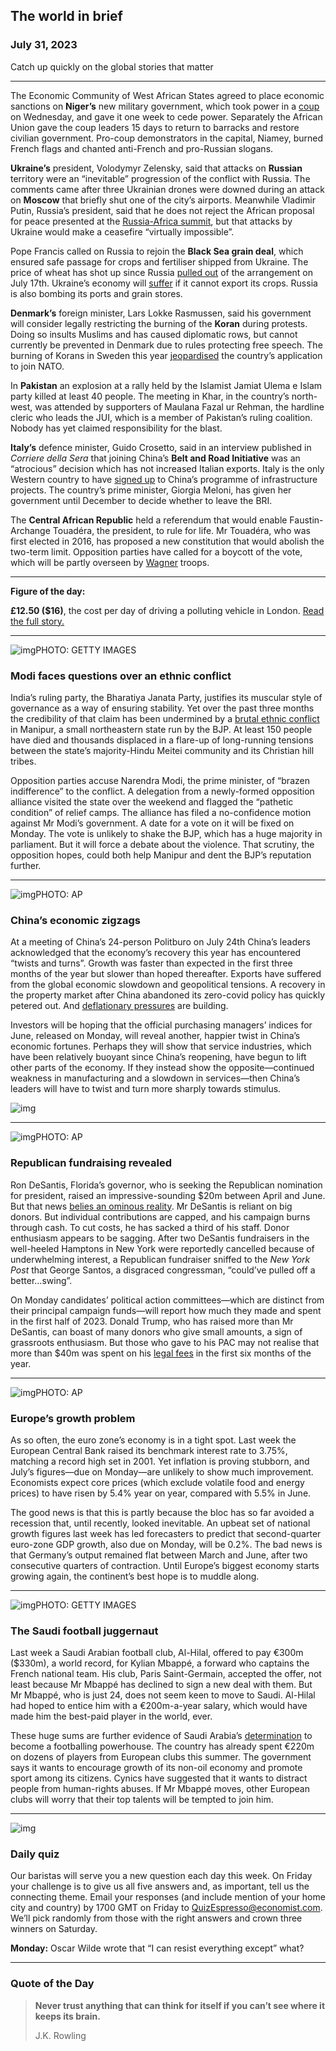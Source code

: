 ## The world in brief

### July 31, 2023

Catch up quickly on the global stories that matter



------



The Economic Community of West African States agreed to place economic sanctions on **Niger’s** new military government, which took power in a [coup](https://www.economist.com/middle-east-and-africa/2023/07/28/nigers-putsch-is-bad-for-the-country-and-for-the-region) on Wednesday, and gave it one week to cede power. Separately the African Union gave the coup leaders 15 days to return to barracks and restore civilian government. Pro-coup demonstrators in the capital, Niamey, burned French flags and chanted anti-French and pro-Russian slogans.

**Ukraine’s** president, Volodymyr Zelensky, said that attacks on **Russian** territory were an “inevitable” progression of the conflict with Russia. The comments came after three Ukrainian drones were downed during an attack on **Moscow** that briefly shut one of the city’s airports. Meanwhile Vladimir Putin, Russia’s president, said that he does not reject the African proposal for peace presented at the [Russia-Africa summit](https://www.economist.com/middle-east-and-africa/2023/07/26/why-african-leaders-shunned-vladimir-putins-summit), but that attacks by Ukraine would make a ceasefire “virtually impossible”.

Pope Francis called on Russia to rejoin the **Black Sea grain deal**, which ensured safe passage for crops and fertiliser shipped from Ukraine. The price of wheat has shot up since Russia [pulled out](https://www.economist.com/leaders/2023/07/26/the-world-should-not-let-vladimir-putin-abandon-the-grain-deal) of the arrangement on July 17th. Ukraine’s economy will [suffer](https://www.economist.com/leaders/2023/07/26/the-world-should-not-let-vladimir-putin-abandon-the-grain-deal) if it cannot export its crops. Russia is also bombing its ports and grain stores.

**Denmark’s** foreign minister, Lars Lokke Rasmussen, said his government will consider legally restricting the burning of the **Koran** during protests. Doing so insults Muslims and has caused diplomatic rows, but cannot currently be prevented in Denmark due to rules protecting free speech. The burning of Korans in Sweden this year [jeopardised](https://www.economist.com/europe/2023/02/02/a-burnt-koran-holds-back-sweden-and-finland-from-joining-nato) the country’s application to join NATO.

In **Pakistan** an explosion at a rally held by the Islamist Jamiat Ulema e Islam party killed at least 40 people. The meeting in Khar, in the country’s north-west, was attended by supporters of Maulana Fazal ur Rehman, the hardline cleric who leads the JUI, which is a member of Pakistan’s ruling coalition. Nobody has yet claimed responsibility for the blast.

**Italy’s** defence minister, Guido Crosetto, said in an interview published in *Corriere della Sera* that joining China’s **Belt and Road Initiative** was an “atrocious” decision which has not increased Italian exports. Italy is the only Western country to have [signed up](https://www.economist.com/europe/2019/03/21/italys-plan-to-join-chinas-belt-and-road-initiative-ruffles-feathers) to China’s programme of infrastructure projects. The country’s prime minister, Giorgia Meloni, has given her government until December to decide whether to leave the BRI.

The **Central African Republic** held a referendum that would enable Faustin-Archange Touadéra, the president, to rule for life. Mr Touadéra, who was first elected in 2016, has proposed a new constitution that would abolish the two-term limit. Opposition parties have called for a boycott of the vote, which will be partly overseen by [Wagner](https://www.economist.com/middle-east-and-africa/2023/06/27/what-next-for-wagners-african-empire) troops.



------



**Figure of the day:** 

**£12.50 ($16)**, the cost per day of driving a polluting vehicle in London. [Read the full story.](https://www.economist.com/britain/2023/07/25/londons-latest-effort-to-clear-bad-air-is-contested-but-necessary)



------



![img](https://niceboy.online/insight/public/Espresso/PHOTOS/20230805_dap312-small.jpg)PHOTO: GETTY IMAGES

### Modi faces questions over an ethnic conflict

India’s ruling party, the Bharatiya Janata Party, justifies its muscular style of governance as a way of ensuring stability. Yet over the past three months the credibility of that claim has been undermined by a [brutal ethnic conflict](https://www.economist.com/asia/2023/06/29/ethnic-conflict-drags-on-in-manipur-in-indias-north-east) in Manipur, a small northeastern state run by the BJP. At least 150 people have died and thousands displaced in a flare-up of long-running tensions between the state’s majority-Hindu Meitei community and its Christian hill tribes.

Opposition parties accuse Narendra Modi, the prime minister, of “brazen indifference” to the conflict. A delegation from a newly-formed opposition alliance visited the state over the weekend and flagged the “pathetic condition” of relief camps. The alliance has filed a no-confidence motion against Mr Modi’s government. A date for a vote on it will be fixed on Monday. The vote is unlikely to shake the BJP, which has a huge majority in parliament. But it will force a debate about the violence. That scrutiny, the opposition hopes, could both help Manipur and dent the BJP’s reputation further.



------



![img](https://niceboy.online/insight/public/Espresso/PHOTOS/China_0.jpg)PHOTO: AP

### China’s economic zigzags

At a meeting of China’s 24-person Politburo on July 24th China’s leaders acknowledged that the economy’s recovery this year has encountered “twists and turns”. Growth was faster than expected in the first three months of the year but slower than hoped thereafter. Exports have suffered from the global economic slowdown and geopolitical tensions. A recovery in the property market after China abandoned its zero-covid policy has quickly petered out. And [deflationary pressures](https://www.economist.com/finance-and-economics/2023/07/27/deflation-is-curbing-chinas-economic-rise) are building.

Investors will be hoping that the official purchasing managers’ indices for June, released on Monday, will reveal another, happier twist in China’s economic fortunes. Perhaps they will show that service industries, which have been relatively buoyant since China’s reopening, have begun to lift other parts of the economy. If they instead show the opposite—continued weakness in manufacturing and a slowdown in services—then China’s leaders will have to twist and turn more sharply towards stimulus.

![img](https://niceboy.online/insight/public/Espresso/PHOTOS/20230805_DAC128.jpg)



------



![img](https://niceboy.online/insight/public/Espresso/PHOTOS/20230805_dap305_0.jpg)PHOTO: AP

### Republican fundraising revealed

Ron DeSantis, Florida’s governor, who is seeking the Republican nomination for president, raised an impressive-sounding $20m between April and June. But that news [belies an ominous reality](https://www.economist.com/united-states/2023/07/20/ron-desantis-is-relying-on-big-donors-and-his-super-pac). Mr DeSantis is reliant on big donors. But individual contributions are capped, and his campaign burns through cash. To cut costs, he has sacked a third of his staff. Donor enthusiasm appears to be sagging. After two DeSantis fundraisers in the well-heeled Hamptons in New York were reportedly cancelled because of underwhelming interest, a Republican fundraiser sniffed to the *New York Post* that George Santos, a disgraced congressman, “could’ve pulled off a better…swing”.

On Monday candidates’ political action committees—which are distinct from their principal campaign funds—will report how much they made and spent in the first half of 2023. Donald Trump, who has raised more than Mr DeSantis, can boast of many donors who give small amounts, a sign of grassroots enthusiasm. But those who gave to his PAC may not realise that more than $40m was spent on his [legal fees](https://www.economist.com/the-economist-explains/2022/10/05/how-much-legal-jeopardy-is-donald-trump-in) in the first six months of the year.



------



![img](https://niceboy.online/insight/public/Espresso/PHOTOS/ECB_0.jpg)PHOTO: AP

### Europe’s growth problem

As so often, the euro zone’s economy is in a tight spot. Last week the European Central Bank raised its benchmark interest rate to 3.75%, matching a record high set in 2001. Yet inflation is proving stubborn, and July’s figures—due on Monday—are unlikely to show much improvement. Economists expect core prices (which exclude volatile food and energy prices) to have risen by 5.4% year on year, compared with 5.5% in June.

The good news is that this is partly because the bloc has so far avoided a recession that, until recently, looked inevitable. An upbeat set of national growth figures last week has led forecasters to predict that second-quarter euro-zone GDP growth, also due on Monday, will be 0.2%. The bad news is that Germany’s output remained flat between March and June, after two consecutive quarters of contraction. Until Europe’s biggest economy starts growing again, the continent’s best hope is to muddle along.



------



![img](https://niceboy.online/insight/public/Espresso/PHOTOS/20230729_dap355.jpg)PHOTO: GETTY IMAGES

### The Saudi football juggernaut

Last week a Saudi Arabian football club, Al-Hilal, offered to pay €300m ($330m), a world record, for Kylian Mbappé, a forward who captains the French national team. His club, Paris Saint-Germain, accepted the offer, not least because Mr Mbappé has declined to sign a new deal with them. But Mr Mbappé, who is just 24, does not seem keen to move to Saudi. Al-Hilal had hoped to entice him with a €200m-a-year salary, which would have made him the best-paid player in the world, ever.

These huge sums are further evidence of Saudi Arabia’s [determination](https://www.economist.com/culture/2023/07/14/how-saudi-football-clubs-are-disrupting-european-football) to become a footballing powerhouse. The country has already spent €220m on dozens of players from European clubs this summer. The government says it wants to encourage growth of its non-oil economy and promote sport among its citizens. Cynics have suggested that it wants to distract people from human-rights abuses. If Mr Mbappé moves, other European clubs will worry that their top talents will be tempted to join him.



------



![img](https://niceboy.online/insight/public/Espresso/PHOTOS/QuizNEW_150.jpeg)

### Daily quiz

Our baristas will serve you a new question each day this week. On Friday your challenge is to give us all five answers and, as important, tell us the connecting theme. Email your responses (and include mention of your home city and country) by 1700 GMT on Friday to [QuizEspresso@economist.com](https://mail.google.com/mail/?view=cm&fs=1&tf=1&to=QuizEspresso@economist.com). We’ll pick randomly from those with the right answers and crown three winners on Saturday.

**Monday:** Oscar Wilde wrote that “I can resist everything except” what?



------



### Quote of the Day

> **Never trust anything that can think for itself if you can’t see where it keeps its brain.**
>
> J.K. Rowling





